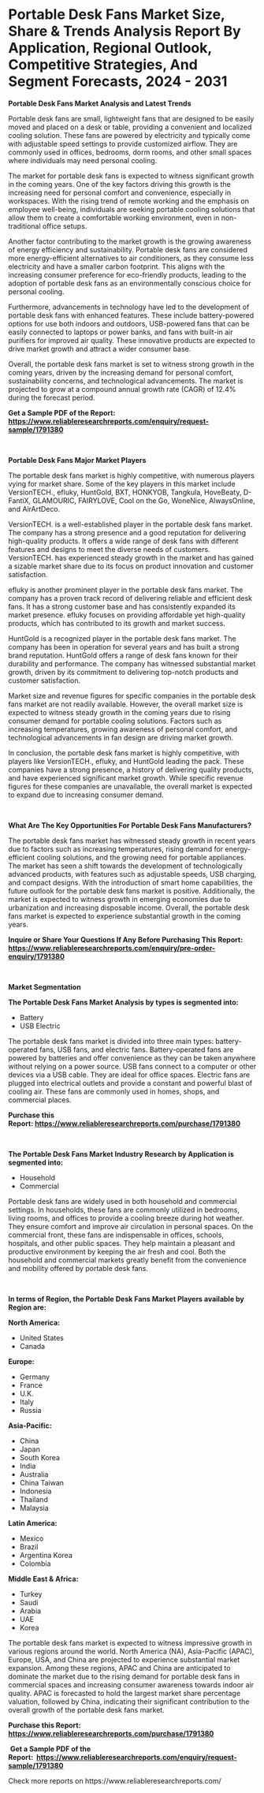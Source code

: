 <p><h1>Portable Desk Fans Market Size, Share & Trends Analysis Report By Application, Regional Outlook, Competitive Strategies, And Segment Forecasts, 2024 - 2031</h1></p><p><strong>Portable Desk Fans Market Analysis and Latest Trends</strong></p>
<p><p>Portable desk fans are small, lightweight fans that are designed to be easily moved and placed on a desk or table, providing a convenient and localized cooling solution. These fans are powered by electricity and typically come with adjustable speed settings to provide customized airflow. They are commonly used in offices, bedrooms, dorm rooms, and other small spaces where individuals may need personal cooling.</p><p>The market for portable desk fans is expected to witness significant growth in the coming years. One of the key factors driving this growth is the increasing need for personal comfort and convenience, especially in workspaces. With the rising trend of remote working and the emphasis on employee well-being, individuals are seeking portable cooling solutions that allow them to create a comfortable working environment, even in non-traditional office setups.</p><p>Another factor contributing to the market growth is the growing awareness of energy efficiency and sustainability. Portable desk fans are considered more energy-efficient alternatives to air conditioners, as they consume less electricity and have a smaller carbon footprint. This aligns with the increasing consumer preference for eco-friendly products, leading to the adoption of portable desk fans as an environmentally conscious choice for personal cooling.</p><p>Furthermore, advancements in technology have led to the development of portable desk fans with enhanced features. These include battery-powered options for use both indoors and outdoors, USB-powered fans that can be easily connected to laptops or power banks, and fans with built-in air purifiers for improved air quality. These innovative products are expected to drive market growth and attract a wider consumer base.</p><p>Overall, the portable desk fans market is set to witness strong growth in the coming years, driven by the increasing demand for personal comfort, sustainability concerns, and technological advancements. The market is projected to grow at a compound annual growth rate (CAGR) of 12.4% during the forecast period.</p></p>
<p><strong>Get a Sample PDF of the Report:&nbsp; <a href="https://www.reliableresearchreports.com/enquiry/request-sample/1791380">https://www.reliableresearchreports.com/enquiry/request-sample/1791380</a></strong></p>
<p>&nbsp;</p>
<p><strong>Portable Desk Fans Major Market Players</strong></p>
<p><p>The portable desk fans market is highly competitive, with numerous players vying for market share. Some of the key players in this market include VersionTECH., efluky, HuntGold, BXT, HONKYOB, Tangkula, HoveBeaty, D-FantiX, GLAMOURIC, FAIRYLOVE, Cool on the Go, WoneNice, AlwaysOnline, and AirArtDeco.</p><p>VersionTECH. is a well-established player in the portable desk fans market. The company has a strong presence and a good reputation for delivering high-quality products. It offers a wide range of desk fans with different features and designs to meet the diverse needs of customers. VersionTECH. has experienced steady growth in the market and has gained a sizable market share due to its focus on product innovation and customer satisfaction.</p><p>efluky is another prominent player in the portable desk fans market. The company has a proven track record of delivering reliable and efficient desk fans. It has a strong customer base and has consistently expanded its market presence. efluky focuses on providing affordable yet high-quality products, which has contributed to its growth and market success.</p><p>HuntGold is a recognized player in the portable desk fans market. The company has been in operation for several years and has built a strong brand reputation. HuntGold offers a range of desk fans known for their durability and performance. The company has witnessed substantial market growth, driven by its commitment to delivering top-notch products and customer satisfaction.</p><p>Market size and revenue figures for specific companies in the portable desk fans market are not readily available. However, the overall market size is expected to witness steady growth in the coming years due to rising consumer demand for portable cooling solutions. Factors such as increasing temperatures, growing awareness of personal comfort, and technological advancements in fan design are driving market growth.</p><p>In conclusion, the portable desk fans market is highly competitive, with players like VersionTECH., efluky, and HuntGold leading the pack. These companies have a strong presence, a history of delivering quality products, and have experienced significant market growth. While specific revenue figures for these companies are unavailable, the overall market is expected to expand due to increasing consumer demand.</p></p>
<p>&nbsp;</p>
<p><strong>What Are The Key Opportunities For Portable Desk Fans Manufacturers?</strong></p>
<p><p>The portable desk fans market has witnessed steady growth in recent years due to factors such as increasing temperatures, rising demand for energy-efficient cooling solutions, and the growing need for portable appliances. The market has seen a shift towards the development of technologically advanced products, with features such as adjustable speeds, USB charging, and compact designs. With the introduction of smart home capabilities, the future outlook for the portable desk fans market is positive. Additionally, the market is expected to witness growth in emerging economies due to urbanization and increasing disposable income. Overall, the portable desk fans market is expected to experience substantial growth in the coming years.</p></p>
<p><strong>Inquire or Share Your Questions If Any Before Purchasing This Report: <a href="https://www.reliableresearchreports.com/enquiry/pre-order-enquiry/1791380">https://www.reliableresearchreports.com/enquiry/pre-order-enquiry/1791380</a></strong></p>
<p>&nbsp;</p>
<p><strong>Market Segmentation</strong></p>
<p><strong>The Portable Desk Fans Market Analysis by types is segmented into:</strong></p>
<p><ul><li>Battery</li><li>USB Electric</li></ul></p>
<p><p>The portable desk fans market is divided into three main types: battery-operated fans, USB fans, and electric fans. Battery-operated fans are powered by batteries and offer convenience as they can be taken anywhere without relying on a power source. USB fans connect to a computer or other devices via a USB cable. They are ideal for office spaces. Electric fans are plugged into electrical outlets and provide a constant and powerful blast of cooling air. These fans are commonly used in homes, shops, and commercial places.</p></p>
<p><strong>Purchase this Report:&nbsp;<a href="https://www.reliableresearchreports.com/purchase/1791380">https://www.reliableresearchreports.com/purchase/1791380</a></strong></p>
<p>&nbsp;</p>
<p><strong>The Portable Desk Fans Market Industry Research by Application is segmented into:</strong></p>
<p><ul><li>Household</li><li>Commercial</li></ul></p>
<p><p>Portable desk fans are widely used in both household and commercial settings. In households, these fans are commonly utilized in bedrooms, living rooms, and offices to provide a cooling breeze during hot weather. They ensure comfort and improve air circulation in personal spaces. On the commercial front, these fans are indispensable in offices, schools, hospitals, and other public spaces. They help maintain a pleasant and productive environment by keeping the air fresh and cool. Both the household and commercial markets greatly benefit from the convenience and mobility offered by portable desk fans.</p></p>
<p>&nbsp;</p>
<p><strong>In terms of Region, the Portable Desk Fans Market Players available by Region are:</strong></p>
<p>
    <p> <strong> North America: </strong>
        <ul>
            <li>United States</li>
            <li>Canada</li>
        </ul>
        </p> 
    <p> <strong> Europe: </strong>
        <ul>
            <li>Germany</li>
            <li>France</li>
            <li>U.K.</li>
            <li>Italy</li>
            <li>Russia</li>
        </ul>
        </p> 
    <p> <strong> Asia-Pacific: </strong>
        <ul>
            <li>China</li>
            <li>Japan</li>
            <li>South Korea</li>
            <li>India</li>
            <li>Australia</li>
            <li>China Taiwan</li>
            <li>Indonesia</li>
            <li>Thailand</li>
            <li>Malaysia</li>
        </ul>
        </p> 
    <p> <strong> Latin America: </strong>
        <ul>
            <li>Mexico</li>
            <li>Brazil</li>
            <li>Argentina Korea</li>
            <li>Colombia</li>
        </ul>
        </p> 
    <p> <strong> Middle East & Africa: </strong>
        <ul>
            <li>Turkey</li>
            <li>Saudi</li>
            <li>Arabia</li>
            <li>UAE</li>
            <li>Korea</li>
        </ul>
    </p>
    </p>
<p><p>The portable desk fans market is expected to witness impressive growth in various regions around the world. North America (NA), Asia-Pacific (APAC), Europe, USA, and China are projected to experience substantial market expansion. Among these regions, APAC and China are anticipated to dominate the market due to the rising demand for portable desk fans in commercial spaces and increasing consumer awareness towards indoor air quality. APAC is forecasted to hold the largest market share percentage valuation, followed by China, indicating their significant contribution to the overall growth of the portable desk fans market.</p></p>
<p><strong>Purchase this Report: <a href="https://www.reliableresearchreports.com/purchase/1791380">https://www.reliableresearchreports.com/purchase/1791380</a></strong></p>
<p>&nbsp;<strong>Get a Sample PDF of the Report:&nbsp;&nbsp;<a href="https://www.reliableresearchreports.com/enquiry/request-sample/1791380">https://www.reliableresearchreports.com/enquiry/request-sample/1791380</a></strong></p>
<p><strong></strong></p>
<p>Check more reports on https://www.reliableresearchreports.com/</p>
